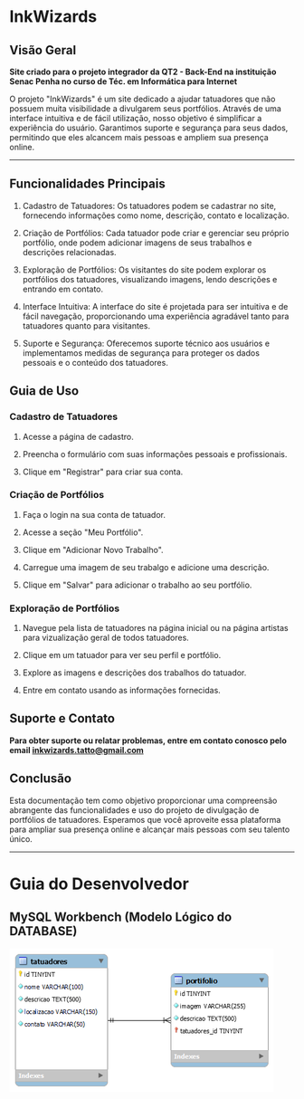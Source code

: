 # InkWizards

## Visão Geral

**Site criado para o projeto integrador da QT2 - Back-End na instituição Senac Penha no curso de Téc. em Informática para Internet**

O projeto "InkWizards" é um site dedicado a ajudar tatuadores que não possuem muita visibilidade a divulgarem seus portfólios. Através de uma interface intuitiva e de fácil utilização, nosso objetivo é simplificar a experiência do usuário. Garantimos suporte e segurança para seus dados, permitindo que eles alcancem mais pessoas e ampliem sua presença online.

---

## Funcionalidades Principais

1. Cadastro de Tatuadores:
Os tatuadores podem se cadastrar no site, fornecendo informações como nome, descrição, contato e localização.

2. Criação de Portfólios:
Cada tatuador pode criar e gerenciar seu próprio portfólio, onde podem adicionar imagens de seus trabalhos e descrições relacionadas.

3. Exploração de Portfólios:
Os visitantes do site podem explorar os portfólios dos tatuadores, visualizando imagens, lendo descrições e entrando em contato.

4. Interface Intuitiva:
A interface do site é projetada para ser intuitiva e de fácil navegação, proporcionando uma experiência agradável tanto para tatuadores quanto para visitantes.

5. Suporte e Segurança: 
Oferecemos suporte técnico aos usuários e implementamos medidas de segurança para proteger os dados pessoais e o conteúdo dos tatuadores.

## Guia de Uso

### Cadastro de Tatuadores

1. Acesse a página de cadastro.

2. Preencha o formulário com suas informações pessoais e profissionais.

3. Clique em "Registrar" para criar sua conta.

### Criação de Portfólios

1. Faça o login na sua conta de tatuador.

2. Acesse a seção "Meu Portfólio".

3. Clique em "Adicionar Novo Trabalho".

4. Carregue uma imagem de seu trabalgo e adicione uma descrição.

5. Clique em "Salvar" para adicionar o trabalho ao seu portfólio.

### Exploração de Portfólios

1. Navegue pela lista de tatuadores na página inicial ou na página artistas para vizualização geral de todos tatuadores.

2. Clique em um tatuador para ver seu perfil e portfólio.

3. Explore as imagens e descrições dos trabalhos do tatuador.

4. Entre em contato usando as informações fornecidas.

## Suporte e Contato
**Para obter suporte ou relatar problemas, entre em contato conosco pelo email inkwizards.tatto@gmail.com**

## Conclusão
Esta documentação tem como objetivo proporcionar uma compreensão abrangente das funcionalidades e uso do projeto de divulgação de portfólios de tatuadores. Esperamos que você aproveite essa plataforma para ampliar sua presença online e alcançar mais pessoas com seu talento único.

---

# Guia do Desenvolvedor

## MySQL Workbench (Modelo Lógico do DATABASE)

![Modelo-logico-InkWizards](./database/Workbench/tatuadores.png)

